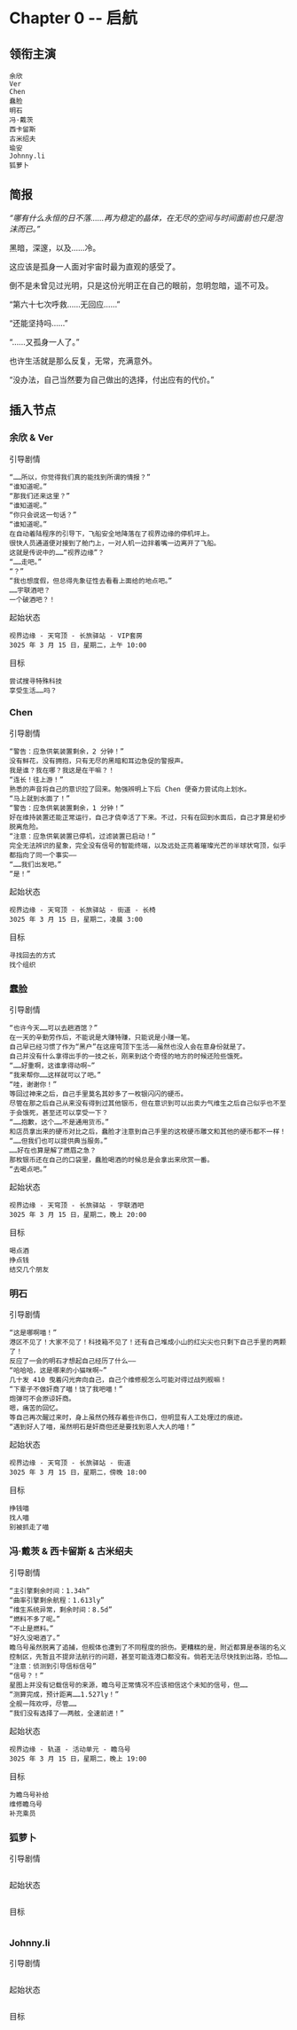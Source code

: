 # Chapter 0 -- 启航

## 领衔主演

```
余欣
Ver
Chen
蠢脸
明石
冯·戴茨
西卡留斯
古米绍夫
瑜安
Johnny.li
狐萝卜
```

## 简报

*“哪有什么永恒的日不落……再为稳定的晶体，在无尽的空间与时间面前也只是泡沫而已。”*

黑暗，深邃，以及……冷。

这应该是孤身一人面对宇宙时最为直观的感受了。

倒不是未曾见过光明，只是这份光明正在自己的眼前，忽明忽暗，遥不可及。

“第六十七次呼救……无回应……”

“还能坚持吗……”

“……又孤身一人了。”

也许生活就是那么反复，无常，充满意外。

“没办法，自己当然要为自己做出的选择，付出应有的代价。”

## 插入节点

### 余欣 & Ver

引导剧情

```
“……所以，你觉得我们真的能找到所谓的情报？”
“谁知道呢。”
“那我们还来这里？”
“谁知道呢。”
“你只会说这一句话？”
“谁知道呢。”
在自动着陆程序的引导下，飞船安全地降落在了视界边缘的停机坪上。
很快人员通道便对接到了舱门上，一对人机一边拌着嘴一边离开了飞船。
这就是传说中的……“视界边缘”？
“……走吧。”
“？”
“我也想度假，但总得先象征性去看看上面给的地点吧。”
……宇联酒吧？
一个破酒吧？！
```

起始状态

```
视界边缘 - 天穹顶 - 长旅驿站 - VIP套房
3025 年 3 月 15 日，星期二，上午 10:00
```

目标

```
尝试搜寻特殊科技
享受生活……吗？
```

### Chen

引导剧情

```
“警告：应急供氧装置剩余，2 分钟！”
没有鲜花，没有拥抱，只有无尽的黑暗和耳边急促的警报声。
我是谁？我在哪？我这是在干嘛？！
“连长！往上游！”
熟悉的声音将自己的意识拉了回来。勉强辨明上下后 Chen 便奋力尝试向上划水。
“马上就到水面了！”
“警告：应急供氧装置剩余，1 分钟！”
好在维持装置还能正常运行，自己才侥幸活了下来。不过，只有在回到水面后，自己才算是初步脱离危险。
“注意：应急供氧装置已停机，过滤装置已启动！”
完全无法辨识的星象，完全没有信号的智能终端，以及远处正亮着璀璨光芒的半球状穹顶，似乎都指向了同一个事实——
“……我们出发吧。”
“是！”
```

起始状态

```
视界边缘 - 天穹顶 - 长旅驿站 - 街道 - 长椅
3025 年 3 月 15 日，星期二，凌晨 3:00
```

目标

```
寻找回去的方式
找个组织
```

### 蠢脸

引导剧情

```
“也许今天……可以去趟酒馆？”
在一天的辛勤劳作后，不能说是大赚特赚，只能说是小赚一笔。
自己早已经习惯了作为“黑户”在这座穹顶下生活——虽然也没人会在意身份就是了。
自己并没有什么拿得出手的一技之长，刚来到这个奇怪的地方的时候还险些饿死。
“……好重啊，这谁拿得动啊~”
“我来帮你……这样就可以了吧。”
“哇，谢谢你！”
等回过神来之后，自己手里莫名其妙多了一枚银闪闪的硬币。
尽管在那之后自己从来没有得到过其他银币，但在意识到可以出卖力气维生之后自己似乎也不至于会饿死，甚至还可以享受一下？
“……抱歉，这个……不是通用货币。”
和店员拿出来的硬币对比之后，蠢脸才注意到自己手里的这枚硬币雕文和其他的硬币都不一样！
“……但我们也可以提供典当服务。”
……好在也算是解了燃眉之急？
那枚银币还在自己的口袋里，蠢脸喝酒的时候总是会拿出来欣赏一番。
“去喝点吧。”
```

起始状态

```
视界边缘 - 天穹顶 - 长旅驿站 - 宇联酒吧
3025 年 3 月 15 日，星期二，晚上 20:00
```

目标

```
喝点酒
挣点钱
结交几个朋友
```

### 明石

引导剧情

```
“这是哪啊喵！”
港区不见了！大家不见了！科技箱不见了！还有自己堆成小山的红尖尖也只剩下自己手里的两颗了！
反应了一会的明石才想起自己经历了什么——
“哈哈哈，这是哪来的小猫咪啊~”
几十发 410 曳着闪光奔向自己，自己个维修舰怎么可能对得过战列舰嘛！
“下辈子不做奸商了喵！饶了我吧喵！”
炮弹可不会原谅奸商。
嗯，痛苦的回忆。
等自己再次醒过来时，身上虽然仍残存着些许伤口，但明显有人工处理过的痕迹。
“遇到好人了喵，虽然明石是奸商但还是要找到恩人大人的喵！”
```

起始状态

```
视界边缘 - 天穹顶 - 长旅驿站 - 街道
3025 年 3 月 15 日，星期二，傍晚 18:00
```

目标

```
挣钱喵
找人喵
别被抓走了喵
```

### 冯·戴茨 & 西卡留斯 & 古米绍夫

引导剧情

```
“主引擎剩余时间：1.34h”
“曲率引擎剩余航程：1.613ly”
“维生系统异常，剩余时间：8.5d”
“燃料不多了呢。”
“不止是燃料。”
“好久没喝酒了。”
瞻乌号虽然脱离了追捕，但舰体也遭到了不同程度的损伤。更糟糕的是，附近都算是泰瑞的名义控制区，先暂且不提非法航行的问题，甚至可能连港口都没有。倘若无法尽快找到出路，恐怕……
“注意：侦测到引导信标信号”
“信号？！”
星图上并没有记载信号的来源，瞻乌号正常情况不应该相信这个未知的信号，但……
“测算完成，预计距离……1.527ly！”
全舰一阵欢呼，尽管……
“我们没有选择了——两舷，全速前进！”
```

起始状态

```
视界边缘 - 轨道 - 活动单元 - 瞻乌号
3025 年 3 月 15 日，星期二，晚上 19:00
```

目标

```
为瞻乌号补给
维修瞻乌号
补充乘员
```

### 狐萝卜

引导剧情

```

```

起始状态

```

```

目标

```

```

### Johnny.li

引导剧情

```

```

起始状态

```

```

目标

```

```
